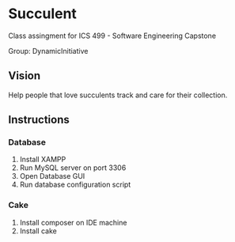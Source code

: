 # Succulent
Class assingment for ICS 499 - Software Engineering Capstone

Group: DynamicInitiative

## Vision
Help people that love succulents track and care for their collection.

## Instructions

### Database
1. Install XAMPP
2. Run MySQL server on port 3306
3. Open Database GUI
4. Run database configuration script

### Cake
1. Install composer on IDE machine
2. Install cake

